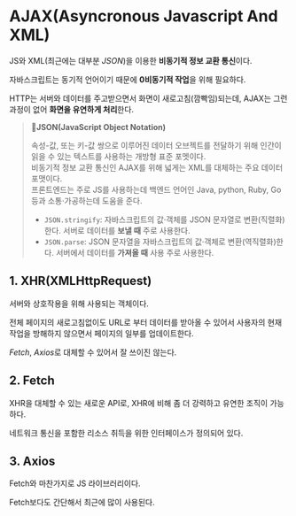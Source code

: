 # AJAX(Asyncronous Javascript And XML)

JS와 XML(최근에는 대부분 _JSON_)을 이용한 **비동기적 정보 교환 통신**이다.

자바스크립트는 동기적 언어이기 때문에 **0비동기적 작업**을 위해 필요하다.

HTTP는 서버와 데이터를 주고받으면서 화면이 새로고침(깜빡임)되는데, AJAX는 그런 과정이 없어 **화면을 유연하게 처리**한다.

> **📌JSON(JavaScript Object Notation)**
>
> 속성-값, 또는 키-값 쌍으로 이루어진 데이터 오브젝트를 전달하기 위해 인간이 읽을 수 있는 텍스트를 사용하는 개방형 표준 포멧이다.  
> 비동기적 정보 교환 통신인 AJAX를 위해 넓게는 XML를 대체하는 주요 데이터 포맷이다.  
> 프론트엔드는 주로 JS를 사용하는데 백엔드 언어인 Java, python, Ruby, Go 등과 소통·가공하는데 도움을 준다.
>
> - `JSON.stringify`: 자바스크립트의 값·객체를 JSON 문자열로 변환(직렬화)한다. 서버로 데이터를 **보낼 때** 주로 사용한다.
> - `JSON.parse`: JSON 문자열을 자바스크립트의 값·객체로 변환(역직렬화)한다. 서버에서 데이터를 **가져올 때** 사용 주로 사용한다.

## 1. XHR(XMLHttpRequest)

서버와 상호작용을 위해 사용되는 객체이다.

전체 페이지의 새로고침없이도 URL로 부터 데이터를 받아올 수 있어서 사용자의 현재 작업을 방해하지 않으면서 페이지의 일부를 업데이트한다.

_Fetch_, *Axios*로 대체할 수 있어서 잘 쓰이진 않는다.

## 2. Fetch

XHR을 대체할 수 있는 새로운 API로, XHR에 비해 좀 더 강력하고 유연한 조직이 가능하다.

네트워크 통신을 포함한 리소스 취득을 위한 인터페이스가 정의되어 있다.

## 3. Axios

Fetch와 마찬가지로 JS 라이브러리이다.

Fetch보다도 간단해서 최근에 많이 사용된다.
